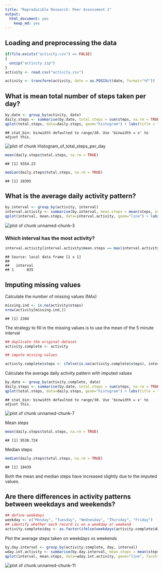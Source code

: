 ```yaml
---
title: "Reproducible Research: Peer Assessment 1"
output: 
  html_document: yes
    keep_md: yes
---
```





## Loading and preprocessing the data

```r
if(file.exists("activity.csv") == FALSE)
{
  unzip("activity.zip")
}
activity <- read.csv("activity.csv")

activity <- transform(activity, date = as.POSIXct(date, format="%F"))
```

## What is mean total number of steps taken per day?

```r
by.date <- group_by(activity, date)
daily.steps <- summarise(by.date, total.steps = sum(steps, na.rm = TRUE))
qplot(total.steps, data=daily.steps, geom="histogram") + labs(title = "Histogram of total steps per day")
```

```
## stat_bin: binwidth defaulted to range/30. Use 'binwidth = x' to adjust this.
```

![plot of chunk Histogram_of_total_steps_per_day](figure/Histogram_of_total_steps_per_day-1.png) 


```r
mean(daily.steps$total.steps, na.rm = TRUE)
```

```
## [1] 9354.23
```


```r
median(daily.steps$total.steps, na.rm = TRUE)
```

```
## [1] 10395
```


## What is the average daily activity pattern?

```r
by.interval <- group_by(activity, interval)
interval.activity <- summarise(by.interval, mean.steps = mean(steps, na.rm=TRUE))
qplot(interval, mean.steps, data=interval.activity, geom="line") + labs(title = "Time series of the average steps taken in each 5 minute interval")
```

![plot of chunk unnamed-chunk-3](figure/unnamed-chunk-3-1.png) 

### Which interval has the most activity?

```r
interval.activity[interval.activity$mean.steps == max(interval.activity$mean.steps), "interval"]
```

```
## Source: local data frame [1 x 1]
## 
##   interval
## 1      835
```

## Imputing missing values
Calculate the number of missing values (NAs)

```r
missing.ind <- is.na(activity$steps)
nrow(activity[missing.ind,])
```

```
## [1] 2304
```

The strategy to fill in the missing values is to use the mean of the 5 minute interval

```r
## duplicate the original dataset
activity.complete <- activity 

## impute missing values

activity.complete$steps <- ifelse(is.na(activity.complete$steps), interval.activity$mean.steps[interval.activity$interval == activity.complete$interval], activity.complete$steps)
```

Calculate the average daily activity pattern with imputed values

```r
by.date <- group_by(activity.complete, date)
daily.steps <- summarise(by.date, total.steps = sum(steps, na.rm = TRUE))
qplot(total.steps, data=daily.steps, geom="histogram") + labs(title = "Histogram of total steps per day")
```

```
## stat_bin: binwidth defaulted to range/30. Use 'binwidth = x' to adjust this.
```

![plot of chunk unnamed-chunk-7](figure/unnamed-chunk-7-1.png) 

Mean steps

```r
mean(daily.steps$total.steps, na.rm = TRUE)
```

```
## [1] 9530.724
```

Median steps

```r
median(daily.steps$total.steps, na.rm = TRUE)
```

```
## [1] 10439
```

Both the mean and median steps have increased slightly due to the imputed values.

## Are there differences in activity patterns between weekdays and weekends?


```r
## define weekdays
weekday <- c("Monday", "Tuesday", "Wednesday", "Thursday", "Friday")
## identify whether each record is on a weekday or weekend
activity.complete$day <- as.factor(ifelse(weekdays(activity.complete$date) %in% weekday, "weekday", "weekend"))
```

Plot the average steps taken on weekdays vs weekends

```r
by.day.interval <- group_by(activity.complete, day, interval)
wday.int.activity <- summarise(by.day.interval, mean.steps = mean(steps, na.rm=TRUE))
qplot(interval, mean.steps, data=wday.int.activity, geom="line", facets = day ~ .) + labs(title = "Time series of the average steps taken in each 5 minute interval")
```

![plot of chunk unnamed-chunk-11](figure/unnamed-chunk-11-1.png) 
